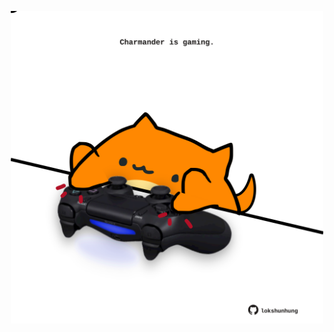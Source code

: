 <!-- built at 19/04/2023, 13:03:23 UTC -->
<p align="center">
  <img width="500" height="500" src="./ReadmeImage.svg">
</p>
